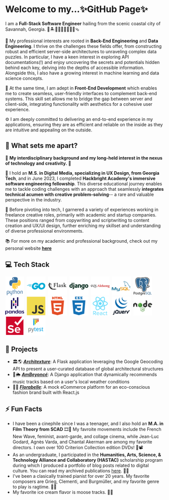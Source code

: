 # Welcome to my...✨GitHub Page✨

I am a **Full-Stack Software Engineer** hailing from the scenic coastal city of Savannah, Georgia. 🌅🏝️🌊⛵🦐🐠🐙🐬🐚🩴

🧩 My professional interests are rooted in **Back-End Engineering** and **Data Engineering**. I thrive on the challenges these fields offer, from constructing robust and efficient server-side architectures to unraveling complex data puzzles. In particular, I have a keen interest in exploring API documentations(!) and enjoy uncovering the secrets and potentials hidden behind each key, delving into the depths of accessible information. Alongside this, I also have a growing interest in machine learning and data science concepts.

🎨 At the same time, I am adept in **Front-End Development** which enables me to create seamless, user-friendly interfaces to complement back-end systems. This skill set allows me to bridge the gap between server and client-side, integrating functionality with aesthetics for a cohesive user experience.

⚙️ I am deeply committed to delivering an end-to-end experience in my applications, ensuring they are as efficient and reliable on the inside as they are intuitive and appealing on the outside.

## 🔎 What sets me apart?

🌈 **My interdisciplinary background and my long-held interest in the nexus of technology and creativity.** 🌈 

🦄 I hold an **M.S. in Digital Media, specializing in UX Design, from Georgia Tech**, and in June 2023, I completed **Hackbright Academy's immersive software engineering fellowship**. This diverse educational journey enables me to tackle coding challenges with an approach that seamlessly **integrates technical acumen with creative problem-solving**-- a rare and valuable perspective in the industry.

💼 Before pivoting into tech, I garnered a variety of experiences working in freelance creative roles, primarily with academic and startup companies. These positions ranged from copywriting and scriptwriting to content creation and UX/UI design, further enriching my skillset and understanding of diverse professional environments.

📚 For more on my academic and professional background, check out my personal website **[here](https://amcrochet3.github.io/amcrochet-portfolio/)**

## 💻 Tech Stack

<div>
  <img src="https://github.com/devicons/devicon/blob/master/icons/python/python-original-wordmark.svg" title="Python" alt="Python" width="60" height="60"/>&nbsp;
  <img src="https://github.com/devicons/devicon/blob/master/icons/go/go-original-wordmark.svg" title="Go" alt="Go" width="60" height="60"/>&nbsp;
  <img src="https://github.com/devicons/devicon/blob/master/icons/flask/flask-original-wordmark.svg" title="Flask" alt="Flask" width="60" height="60"/>&nbsp;
  <img src="https://github.com/devicons/devicon/blob/master/icons/django/django-plain-wordmark.svg" title="Django" alt="Django" width="60" height="60"/>&nbsp;
  <img src="https://github.com/devicons/devicon/blob/master/icons/sqlalchemy/sqlalchemy-original-wordmark.svg" title="SQLAlchemy" alt="SQLAlchemy" width="60" height="60"/>&nbsp;
  <img src="https://github.com/devicons/devicon/blob/master/icons/mysql/mysql-original-wordmark.svg" title="MySQL" alt="MySQL" width="60" height="60"/>&nbsp;
  <img src="https://github.com/devicons/devicon/blob/master/icons/postgresql/postgresql-original-wordmark.svg" title="PostgreSQL" alt="PostgreSQL" width="60" height="60"/>&nbsp;
  <img src="https://github.com/devicons/devicon/blob/master/icons/pandas/pandas-original-wordmark.svg" title="Pandas" alt="Pandas" width="60" height="60"/>&nbsp;
  <img src="https://github.com/devicons/devicon/blob/master/icons/javascript/javascript-original.svg" title="JavaScript" alt="JavaScript" width="60" height="60"/>&nbsp;
  <img src="https://github.com/devicons/devicon/blob/master/icons/html5/html5-plain-wordmark.svg" title="HTML5" alt="HTML" width="60" height="60"/>&nbsp;
  <img src="https://github.com/devicons/devicon/blob/master/icons/css3/css3-plain-wordmark.svg" title="CSS3" alt="CSS" width="60" height="60"/>&nbsp;
  <img src="https://github.com/devicons/devicon/blob/master/icons/react/react-original-wordmark.svg" title"React" alt="React" width="60" height="60">&nbsp;
  <img src="https://github.com/devicons/devicon/blob/master/icons/jquery/jquery-original-wordmark.svg" title="jQuery" alt="jQuery" width="60" height="60">&nbsp;
  <img src="https://github.com/devicons/devicon/blob/master/icons/nodejs/nodejs-original-wordmark.svg" title="NodeJS" alt="NodeJS" width="60" height="60"/>&nbsp;
  <img src="https://github.com/devicons/devicon/blob/master/icons/selenium/selenium-original.svg" title="Selenium" alt="Selenium" width="60" height="60"/>&nbsp;
  <img src="https://github.com/devicons/devicon/blob/master/icons/pytest/pytest-original-wordmark.svg" title="Pytest" alt="Pytest" width="60" height="60"/>&nbsp;
</div>

## 📐 Projects

  - 🏛️🌎 __*[Architexture](https://github.com/amcrochet3/architexture.git)*__: A Flask application leveraging the Google Geocoding API to present a user-curated database of global architectural structures
  - 🎵🌦️ __*[AmBeyoncé](https://github.com/amcrochet3/ambeyonce.git)*__: A Django application that dynamically recommends music tracks based on a user's local weather conditions
  - 🌸👗 __*[Florabelle](https://github.com/amcrochet3/florabelle.git)*__: A mock eCommerce platform for an eco-conscious fashion brand built with React.js 

## ⚡ Fun Facts

- I have been a cinephile since I was a teenager, and I also hold an **M.A. in Film Theory from SCAD** 🎞️🍿 My favroite movements include the French New Wave, feminist, avant-garde, and collage cinema, while Jean-Luc Godard, Agnès Varda, and Chantal Akerman are among my favorite directors. I own over 100 Criterion Collection edition DVDs! 📀📽️
- As an undergraduate, I participated in the **Humanities, Arts, Science, & Technology Alliance and Collaboratory (HASTAC)** scholarship program during which I produced a portfolio of blog posts related to digital culture. You can read my archived publications [here](https://hastac.hcommons.org/members/amcrochet/). 📝📼
- I've been a clasically trained pianist for over 20 years. My favorite composers are Grieg, Clementi, and Burgmüller, and my favorite genre to play is ragtime. 🎹🎩
- My favorite ice cream flavor is moose tracks. 🍦🫎
